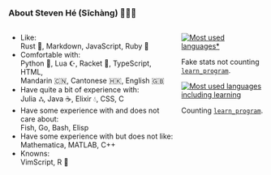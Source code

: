 ### About Steven Hé (Sīchàng) 🙇🏻‍♂️

<div style="display: grid; gap: 1em; grid-template-columns: 2fr 1fr;">
<div>

- Like:\
    Rust 🦀, Markdown, JavaScript, Ruby 💎
- Comfortable with:\
    Python 🐍, Lua ☪️, Racket 🎾, TypeScript, HTML,\
    Mandarin 🇨🇳, Cantonese 🇭🇰, English 🇬🇧
- Have quite a bit of experience with:\
    Julia ஃ, Java ☕️, Elixir 💧, CSS, C
- Have some experience with and does not care about:\
    Fish, Go, Bash, Elisp
- Have some experience with but does not like:\
    Mathematica, MATLAB, C++
- Knowns:\
    VimScript, R 📐

</div>
<div>

[![Most used languages*][most-used-lang]][most-used-lang]

Fake stats not counting [`learn_program`][learn-program].

[![Most used languages including
learning][most-used-lang-including-learn]][most-used-lang-including-learn]

Counting [`learn_program`][learn-program].

</div>
</div>

[learn-program]: https://github.com/SichangHe/learn_program
[most-used-lang]: https://github-readme-stats.vercel.app/api/top-langs/?username=sichanghe&exclude_repo=STATS401,learn_program,Notes_Steven,mdbook_katex_template,igem-2022-dku-backup,mdbook_fancy_theme,BigDecimal-Matrix-and-column-vector-calculator-in-Java&hide=markdown,html,handlebars,css,less&layout=compact&langs_count=10
[most-used-lang-including-learn]: https://github-readme-stats.vercel.app/api/top-langs/?username=sichanghe&exclude_repo=STATS401,Notes_Steven,mdbook_katex_template,igem-2022-dku-backup,mdbook_fancy_theme,BigDecimal-Matrix-and-column-vector-calculator-in-Java&hide=markdown,html,handlebars,css,less,shell&layout=compact&langs_count=10

